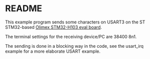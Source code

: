 # README

This example program sends some characters on USART3 on the ST STM32-based
[Olimex STM32-H103 eval board](http://olimex.com/dev/stm32-h103.html).

The terminal settings for the receiving device/PC are 38400 8n1.

The sending is done in a blocking way in the code, see the usart\_irq example
for a more elaborate USART example.

